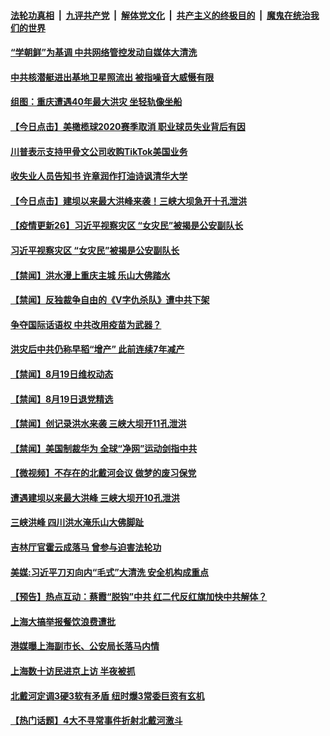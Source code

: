

####  [法轮功真相](../../../../basic/blob/master/README.md?t=08201232) &nbsp;|&nbsp; [九评共产党](../../../../9ping.md/blob/master/README.md?t=08201232) &nbsp;|&nbsp; [解体党文化](../../../../jtdwh.md/blob/master/README.md?t=08201232)  &nbsp;|&nbsp; [共产主义的终极目的](../../../../gczydzjmd.md/blob/master/README.md?t=08201232) &nbsp;|&nbsp; [魔鬼在统治我们的世界](../../../../mgztzwmdsj.md/blob/master/README.md?t=08201232) 

#### [“学朝鲜”为基调 中共网络管控发动自媒体大清洗](../pages/prog204/a102922214.md?t=08201232) 

#### [中共核潜艇进出基地卫星照流出 被指噪音大威慑有限](../pages/prog204/a102922133.md?t=08201232) 

#### [组图：重庆遭遇40年最大洪灾 坐轻轨像坐船](../pages/prog204/a102922108.md?t=08201232) 

#### [【今日点击】美橄榄球2020赛季取消 职业球员失业背后有因](../pages/prog204/a102921719.md?t=08201232) 

#### [川普表示支持甲骨文公司收购TikTok美国业务](../pages/prog204/a102922083.md?t=08201232) 

#### [收失业人员告知书 许章润作打油诗讽清华大学](../pages/prog204/a102922063.md?t=08201232) 

#### [【今日点击】建坝以来最大洪峰来袭！三峡大坝急开十孔泄洪](../pages/prog204/a102921809.md?t=08201232) 

#### [【疫情更新26】习近平视察灾区 “女灾民”被揭是公安副队长](../pages/prog204/a102915239.md?t=08201232) 


#### [习近平视察灾区 “女灾民”被揭是公安副队长](../pages/prog204/a102921950.md?t=08201232) 

#### [【禁闻】洪水漫上重庆主城 乐山大佛踏水](../pages/prog204/a102921956.md?t=08201232) 


#### [【禁闻】反独裁争自由的《V字仇杀队》遭中共下架](../pages/prog204/a102921968.md?t=08201232) 

#### [争夺国际话语权 中共改用疫苗为武器？](../pages/prog204/a102921879.md?t=08201232) 

#### [洪灾后中共仍称早稻“增产” 此前连续7年减产](../pages/prog204/a102921857.md?t=08201232) 

#### [【禁闻】8月19日维权动态](../pages/prog204/a102921867.md?t=08201232) 

#### [【禁闻】8月19日退党精选](../pages/prog204/a102921864.md?t=08201232) 

#### [【禁闻】创记录洪水来袭 三峡大坝开11孔泄洪](../pages/prog204/a102921862.md?t=08201232) 

#### [【禁闻】美国制裁华为 全球“净网”运动剑指中共](../pages/prog204/a102921836.md?t=08201232) 

#### [【微视频】不存在的北戴河会议 做梦的废习保党](../pages/prog204/a102921785.md?t=08201232) 

#### [遭遇建坝以来最大洪峰 三峡大坝开10孔泄洪](../pages/prog204/a102921742.md?t=08201232) 

#### [三峡洪峰 四川洪水淹乐山大佛脚趾](../pages/prog204/a102921689.md?t=08201232) 

#### [吉林厅官霍云成落马 曾参与迫害法轮功](../pages/prog204/a102921687.md?t=08201232) 

#### [美媒:习近平刀刃向内“毛式”大清洗 安全机构成重点](../pages/prog204/a102921597.md?t=08201232) 

#### [【预告】热点互动：蔡霞“脱钩”中共  红二代反红旗加快中共解体？](../pages/prog204/a102921618.md?t=08201232) 

#### [上海大搞举报餐饮浪费遭批](../pages/prog204/a102921529.md?t=08201232) 

#### [港媒曝上海副市长、公安局长落马内情](../pages/prog204/a102921505.md?t=08201232) 

#### [上海数十访民进京上访 半夜被抓](../pages/prog204/a102921544.md?t=08201232) 

#### [北戴河定调3硬3软有矛盾 纽时爆3常委巨资有玄机](../pages/prog204/a102921438.md?t=08201232) 

#### [【热门话题】4大不寻常事件折射北戴河激斗](../pages/prog204/a102921304.md?t=08201232) 

